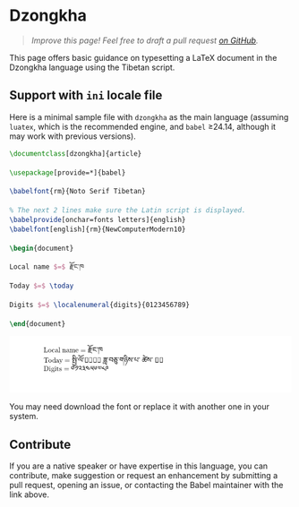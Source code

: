 # Dzongkha

<blockquote>
  <p><em>Improve this page! Feel free to draft a pull request <a href="https://github.com/latex3/babel/tree/docs/docs">on GitHub</a>.</em></p>
</blockquote>

This page offers basic guidance on typesetting a LaTeX document in the
Dzongkha language using the Tibetan script.

## Support with `ini` locale file

Here is a minimal sample file with `dzongkha` as the main language
(assuming `luatex`, which is the recommended engine, and `babel` ≥24.14,
although it may work with previous versions).

```tex
\documentclass[dzongkha]{article}

\usepackage[provide=*]{babel}

\babelfont{rm}{Noto Serif Tibetan}

% The next 2 lines make sure the Latin script is displayed.
\babelprovide[onchar=fonts letters]{english}
\babelfont[english]{rm}{NewComputerModern10}

\begin{document}

Local name $=$ རྫོང་ཁ

Today $=$ \today

Digits $=$ \localenumeral{digits}{0123456789}

\end{document}
```

![](../media/locale-dzongkha.png)

You may need download the font or replace it with another one in your
system.

## Contribute

If you are a native speaker or have expertise in this language, you can
contribute, make suggestion or request an enhancement by submitting a
pull request, opening an issue, or contacting the Babel maintainer with
the link above.